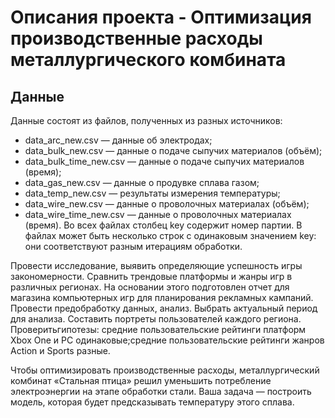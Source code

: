 # Описания проекта  - Оптимизация производственные расходы металлургического комбината


## Данные
Данные состоят из файлов, полученных из разных источников:
- data_arc_new.csv — данные об электродах;
- data_bulk_new.csv — данные о подаче сыпучих материалов (объём);
- data_bulk_time_new.csv — данные о подаче сыпучих материалов (время);
- data_gas_new.csv — данные о продувке сплава газом;
- data_temp_new.csv — результаты измерения температуры;
- data_wire_new.csv — данные о проволочных материалах (объём);
- data_wire_time_new.csv — данные о проволочных материалах (время).
Во всех файлах столбец key содержит номер партии. В файлах может быть несколько строк с одинаковым значением key: они соответствуют разным итерациям обработки.


Провести исследование, выявить определяющие успешность игры закономерности. Сравнить трендовые платформы и жанры игр в различных регионах. На основании этого подготовлен отчет для магазина компьютерных игр для планирования рекламных кампаний. Провести предобработку данных, анализ. Выбрать актуальный период для анализа. Составить портреты пользователей каждого региона. Проверитьгипотезы: средние пользовательские рейтинги платформ Xbox One и PC одинаковые;средние пользовательские рейтинги жанров Action и Sports разные.

Чтобы оптимизировать производственные расходы, металлургический комбинат «Стальная птица» решил уменьшить потребление электроэнергии на этапе обработки стали. Ваша задача — построить модель, которая будет предсказывать температуру этого сплава.
